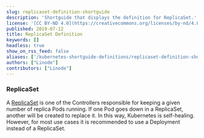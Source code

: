 ```yaml
---
slug: replicaset-definition-shortguide
description: 'Shortguide that displays the definition for ReplicaSet.'
license: '[CC BY-ND 4.0](https://creativecommons.org/licenses/by-nd/4.0)'
published: 2019-07-12
title: ReplicaSet Definition
keywords: []
headless: true
show_on_rss_feed: false
aliases: ['/kubernetes-shortguide-definitions/replicaset-definition-shortguide/']
authors: ["Linode"]
contributors: ["Linode"]
---
```


### ReplicaSet

A [ReplicaSet](https://kubernetes.io/docs/concepts/workloads/controllers/replicaset/) is one of the Controllers responsible for keeping a given number of replica Pods running. If one Pod goes down in a ReplicaSet, another will be created to replace it. In this way, Kubernetes is self-healing. However, for most use cases it is recommended to use a Deployment instead of a ReplicaSet.
